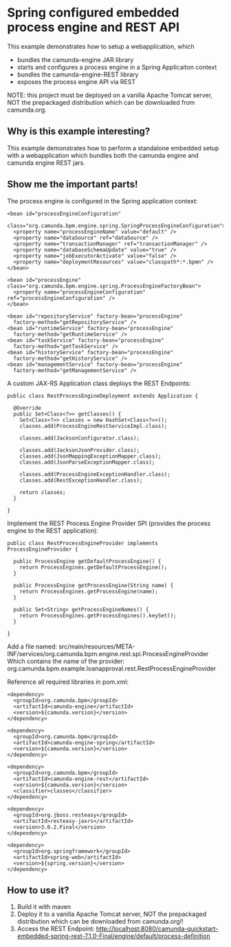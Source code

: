 # Spring configured embedded process engine and REST API 

This example demonstrates how to setup a webapplication, which

* bundles the camunda-engine JAR library
* starts and configures a process engine in a Spring Applicaiton context
* bundles the camunda-engine-REST library
* exposes the process engine API via REST

NOTE: this project must be deployed on a vanilla Apache Tomcat server, NOT the prepackaged distribution which can be downloaded from camunda.org.

## Why is this example interesting?

This example demonstrates how to perform a standalone embedded setup with a webapplication which bundles both the 
camunda engine and camunda engine REST jars. 

## Show me the important parts!

The process engine is configured in the Spring application context:

    <bean id="processEngineConfiguration"
      class="org.camunda.bpm.engine.spring.SpringProcessEngineConfiguration">
      <property name="processEngineName" value="default" />
      <property name="dataSource" ref="dataSource" />
      <property name="transactionManager" ref="transactionManager" />
      <property name="databaseSchemaUpdate" value="true" />
      <property name="jobExecutorActivate" value="false" />
      <property name="deploymentResources" value="classpath*:*.bpmn" />
    </bean>

    <bean id="processEngine" class="org.camunda.bpm.engine.spring.ProcessEngineFactoryBean">
      <property name="processEngineConfiguration" ref="processEngineConfiguration" />
    </bean>

    <bean id="repositoryService" factory-bean="processEngine"
      factory-method="getRepositoryService" />
    <bean id="runtimeService" factory-bean="processEngine"
      factory-method="getRuntimeService" />
    <bean id="taskService" factory-bean="processEngine"
      factory-method="getTaskService" />
    <bean id="historyService" factory-bean="processEngine"
      factory-method="getHistoryService" />
    <bean id="managementService" factory-bean="processEngine"
      factory-method="getManagementService" />

A custom JAX-RS Application class deploys the REST Endpoints:

    public class RestProcessEngineDeployment extends Application {

      @Override
      public Set<Class<?>> getClasses() {
        Set<Class<?>> classes = new HashSet<Class<?>>();
        classes.add(ProcessEngineRestServiceImpl.class);
      
        classes.add(JacksonConfigurator.class);
      
        classes.add(JacksonJsonProvider.class);
        classes.add(JsonMappingExceptionMapper.class);
        classes.add(JsonParseExceptionMapper.class);
      
        classes.add(ProcessEngineExceptionHandler.class);
        classes.add(RestExceptionHandler.class);
      
        return classes;
      }

    }

Implement the REST Process Engine Provider SPI (provides the process engine to the REST application):

    public class RestProcessEngineProvider implements ProcessEngineProvider {

      public ProcessEngine getDefaultProcessEngine() {
        return ProcessEngines.getDefaultProcessEngine();
      }

      public ProcessEngine getProcessEngine(String name) {
        return ProcessEngines.getProcessEngine(name);
      }

      public Set<String> getProcessEngineNames() {
        return ProcessEngines.getProcessEngines().keySet();
      }

    }

Add a file named: 
    src/main/resources/META-INF/services/org.camunda.bpm.engine.rest.spi.ProcessEngineProvider
Which contains the name of the provider:
    org.camunda.bpm.example.loanapproval.rest.RestProcessEngineProvider

Reference all required libraries in pom.xml:
  
    <dependency>
      <groupId>org.camunda.bpm</groupId>
      <artifactId>camunda-engine</artifactId>
      <version>${camunda.version}</version>
    </dependency>
    
    <dependency>
      <groupId>org.camunda.bpm</groupId>
      <artifactId>camunda-engine-spring</artifactId>
      <version>${camunda.version}</version>
    </dependency>
    
    <dependency>
      <groupId>org.camunda.bpm</groupId>
      <artifactId>camunda-engine-rest</artifactId>
      <version>${camunda.version}</version>
      <classifier>classes</classifier>
    </dependency>
    
    <dependency>
      <groupId>org.jboss.resteasy</groupId>
      <artifactId>resteasy-jaxrs</artifactId>
      <version>3.0.2.Final</version>
    </dependency>

    <dependency>
      <groupId>org.springframework</groupId>
      <artifactId>spring-web</artifactId>
      <version>${spring.version}</version>
    </dependency>


## How to use it?

1. Build it with maven
2. Deploy it to a vanilla Apache Tomcat server, NOT the prepackaged distribution which can be downloaded from camunda.org!!
3. Access the REST Endpoint:
[http://localhost:8080/camunda-quickstart-embedded-spring-rest-7.1.0-Final/engine/default/process-definition](http://localhost:8080/camunda-quickstart-embedded-spring-rest-7.1.0-Final/engine/default/process-definition)
